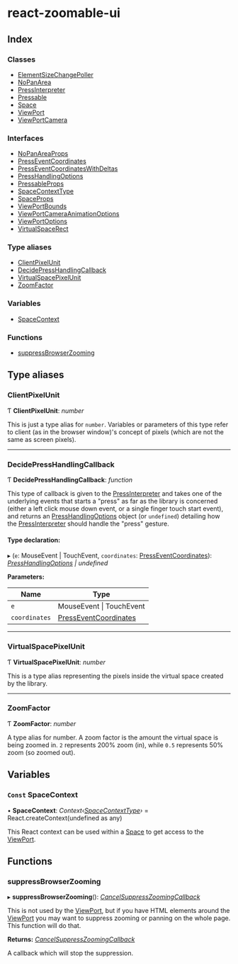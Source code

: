 # react-zoomable-ui

## Index

### Classes

- [ElementSizeChangePoller](classes/elementsizechangepoller.md)
- [NoPanArea](classes/nopanarea.md)
- [PressInterpreter](classes/pressinterpreter.md)
- [Pressable](classes/pressable.md)
- [Space](classes/space.md)
- [ViewPort](classes/viewport.md)
- [ViewPortCamera](classes/viewportcamera.md)

### Interfaces

- [NoPanAreaProps](interfaces/nopanareaprops.md)
- [PressEventCoordinates](interfaces/presseventcoordinates.md)
- [PressEventCoordinatesWithDeltas](interfaces/presseventcoordinateswithdeltas.md)
- [PressHandlingOptions](interfaces/presshandlingoptions.md)
- [PressableProps](interfaces/pressableprops.md)
- [SpaceContextType](interfaces/spacecontexttype.md)
- [SpaceProps](interfaces/spaceprops.md)
- [ViewPortBounds](interfaces/viewportbounds.md)
- [ViewPortCameraAnimationOptions](interfaces/viewportcameraanimationoptions.md)
- [ViewPortOptions](interfaces/viewportoptions.md)
- [VirtualSpaceRect](interfaces/virtualspacerect.md)

### Type aliases

- [ClientPixelUnit](globals.md#clientpixelunit)
- [DecidePressHandlingCallback](globals.md#decidepresshandlingcallback)
- [VirtualSpacePixelUnit](globals.md#virtualspacepixelunit)
- [ZoomFactor](globals.md#zoomfactor)

### Variables

- [SpaceContext](globals.md#const-spacecontext)

### Functions

- [suppressBrowserZooming](globals.md#suppressbrowserzooming)

## Type aliases

### ClientPixelUnit

Ƭ **ClientPixelUnit**: _number_

This is just a type alias for `number`. Variables or parameters of this type refer to client (as in the browser window)'s concept of pixels (which are not the same as screen pixels).

---

### DecidePressHandlingCallback

Ƭ **DecidePressHandlingCallback**: _function_

This type of callback is given to the [PressInterpreter](classes/pressinterpreter.md) and takes one of
the underlying events that starts a "press" as far as the library is
concerned (either a left click mouse down event, or a single finger touch
start event), and returns an [PressHandlingOptions](interfaces/presshandlingoptions.md) object (or
`undefined`) detailing how the [PressInterpreter](classes/pressinterpreter.md) should handle the
"press" gesture.

#### Type declaration:

▸ (`e`: MouseEvent | TouchEvent, `coordinates`: [PressEventCoordinates](interfaces/presseventcoordinates.md)): _[PressHandlingOptions](interfaces/presshandlingoptions.md) | undefined_

**Parameters:**

| Name          | Type                                                         |
| ------------- | ------------------------------------------------------------ |
| `e`           | MouseEvent &#124; TouchEvent                                 |
| `coordinates` | [PressEventCoordinates](interfaces/presseventcoordinates.md) |

---

### VirtualSpacePixelUnit

Ƭ **VirtualSpacePixelUnit**: _number_

This is a type alias representing the pixels inside the virtual space created by the library.

---

### ZoomFactor

Ƭ **ZoomFactor**: _number_

A type alias for number. A zoom factor is the amount the virtual space is being zoomed in. `2` represents 200% zoom (in), while `0.5` represents 50% zoom (so zoomed out).

## Variables

### `Const` SpaceContext

• **SpaceContext**: _Context‹[SpaceContextType](interfaces/spacecontexttype.md)›_ = React.createContext<SpaceContextType>(undefined as any)

This React context can be used within a [Space](classes/space.md) to get access
to the [ViewPort](classes/viewport.md).

## Functions

### suppressBrowserZooming

▸ **suppressBrowserZooming**(): _[CancelSuppressZoomingCallback](globals.md#cancelsuppresszoomingcallback)_

This is not used by the [ViewPort](classes/viewport.md), but if you have HTML elements around the
[ViewPort](classes/viewport.md) you may want to suppress zooming or panning on the whole page. This
function will do that.

**Returns:** _[CancelSuppressZoomingCallback](globals.md#cancelsuppresszoomingcallback)_

A callback which will stop the suppression.
